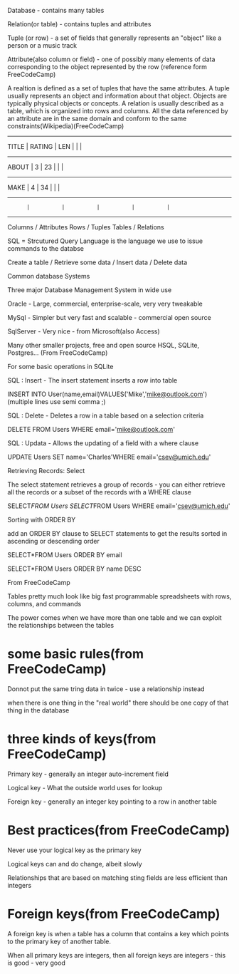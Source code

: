 Database - contains many tables

Relation(or table) - contains tuples and attributes

Tuple (or row) - a set of fields that generally represents an "object" like a person or a music track

Attribute(also column or field) -  one of possibly many elements of data corresponding to the object represented by the row
(reference form FreeCodeCamp)

A realtion is defined as a set of tuples that have the same attributes. A tuple usually represents an object and information about that object. Objects are typically physical objects or concepts. A relation is usually described as a table, which is organized into rows and columns. All the data referenced by an attribute are in the same domain and conform to the same constraints(Wikipedia)(FreeCodeCamp)

            
---------- ---------- ---------- ---------- ----------
  TITLE   |  RATING  |  LEN     |          |          |
---------- ---------- ---------- ---------- ---------- 
   ABOUT  |     3    |  23      |          |          |
---------- ---------- ---------- ---------- ---------- 
   MAKE   |     4    |  34      |          |          | 
---------- ---------- ---------- ---------- ---------- 
          |          |          |          |          |
---------- ---------- ---------- ---------- ---------- 

Columns / Attributes
Rows / Tuples
Tables / Relations
                        
SQL = Strcutured Query Language is the language we use to issue commands to the databse

Create a table / Retrieve some data / Insert data / Delete data

Common database Systems

Three major Database Management System in wide use

Oracle - Large, commercial, enterprise-scale, very very tweakable

MySql - Simpler but very fast and scalable - commercial open source

SqlServer - Very nice - from Microsoft(also Access)

Many other smaller projects, free and open source 
HSQL, SQLite, Postgres... (From FreeCodeCamp)

For some basic operations in SQLite

SQL : Insert - The insert statement inserts a row into table

INSERT INTO User(name,email)VALUES('Mike','mike@outlook.com')
(multiple lines use semi comma ;)

SQL : Delete - Deletes a row in a table based on a selection criteria

DELETE FROM Users WHERE email='mike@outlook.com'

SQL : Updata - Allows the updating of a field with a where clause

UPDATE Users SET name='Charles'WHERE email='csev@umich.edu'

Retrieving Records: Select

The select statement retrieves a group of records - you can either retrieve all the records or a subset of the records with a WHERE clause

SELECT*FROM Users
SELECT*FROM Users WHERE email='csev@umich.edu'

Sorting with ORDER BY

add an ORDER BY clause to SELECT statements to get the results sorted in ascending or descending order

SELECT*FROM Users ORDER BY email

SELECT*FROM Users ORDER BY name DESC

From FreeCodeCamp

Tables pretty much look like big fast programmable spreadsheets with rows, columns, and commands

The power comes when we have more than one table and we can exploit the relationships between the tables

# some basic rules(from FreeCodeCamp)
Donnot put the same tring data in twice - use a relationship instead

when there is one thing in the "real world" there should be one copy of that thing in the database


# three kinds of keys(from FreeCodeCamp)

Primary key - generally an integer auto-increment field

Logical key - What the outside world uses for lookup

Foreign key - generally an integer key pointing to a row in another table

# Best practices(from FreeCodeCamp)

Never use your logical key as the primary key

Logical keys can and do change, albeit slowly

Relationships that are based on matching sting fields are less efficient than integers

# Foreign keys(from FreeCodeCamp)

A foreign key is when a table has a column that contains a key which points to the primary key of another table.

When all primary keys are integers, then all foreign keys are integers - this is good - very good